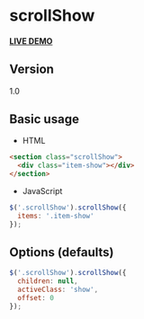 # scrollShow

#### [LIVE DEMO](#)

## Version

1.0

## Basic usage

- HTML

```html
<section class="scrollShow">
  <div class="item-show"></div>
</section>
```

- JavaScript

```javascript
$('.scrollShow').scrollShow({
  items: '.item-show'
});
```

## Options (defaults)

```javascript
$('.scrollShow').scrollShow({
  children: null,
  activeClass: 'show',
  offset: 0
});
```
